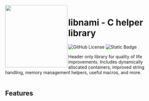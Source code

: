 <img src="branding/libnami.png" align="left" width="200px"/>
<h1>libnami - C helper library</h1>
<div float="left">
<img alt="GitHub License" src="https://img.shields.io/github/license/PolymorphicHeart/libnami">
<img alt="Static Badge" src="https://img.shields.io/badge/language-C-white">

</div>

Header only library for quality of life improvements. Includes dynamically allocated containers,
improved string handling, memory management helpers, useful macros, and more.
<br clear="left"/>
<br/>

<h2>Features</h2>
